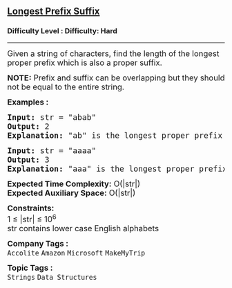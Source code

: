 <h2><a href="https://www.geeksforgeeks.org/problems/longest-prefix-suffix2527/1?page=1&category=Strings&difficulty=Hard&sortBy=submissions">Longest Prefix Suffix</a></h2><h3>Difficulty Level : Difficulty: Hard</h3><hr><div class="problems_problem_content__Xm_eO"><p><span style="font-size: 18px;">Given a string of characters, find the length of the longest proper prefix which is also a proper suffix.</span></p>
<p><span style="font-size: 18px;"><strong>NOTE:</strong> Prefix and suffix can be overlapping but they should not be equal to the entire string.</span></p>
<p><strong><span style="font-size: 18px;">Examples :</span></strong></p>
<pre><span style="font-size: 18px;"><strong>Input:</strong> str = "abab"</span>
<span style="font-size: 18px;"><strong>Output:</strong> 2
<strong>Explanation:</strong> "ab" is the longest proper prefix and suffix. </span></pre>
<pre><span style="font-size: 18px;"><strong>Input:</strong> str = "aaaa"</span>
<span style="font-size: 18px;"><strong>Output:</strong> 3
<strong>Explanation:</strong> "aaa" is the longest proper prefix and suffix. </span></pre>
<p><span style="font-size: 18px;"><strong>Expected Time Complexity:</strong> O(|str|)<br><strong>Expected Auxiliary Space:</strong> O(|str|)</span></p>
<p><span style="font-size: 18px;"><strong>Constraints:</strong></span><br><span style="font-size: 18px;">1 ≤ |str| ≤ 10<sup>6</sup><br>str contains lower case English alphabets</span></p></div><p><span style=font-size:18px><strong>Company Tags : </strong><br><code>Accolite</code>&nbsp;<code>Amazon</code>&nbsp;<code>Microsoft</code>&nbsp;<code>MakeMyTrip</code>&nbsp;<br><p><span style=font-size:18px><strong>Topic Tags : </strong><br><code>Strings</code>&nbsp;<code>Data Structures</code>&nbsp;